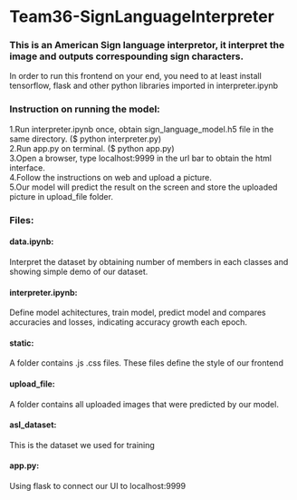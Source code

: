 # Team36-SignLanguageInterpreter
### This is an American Sign language interpretor, it interpret the image and outputs correspounding sign characters.


In order to run this frontend on your end, you need to at least install tensorflow, flask and other python libraries imported in interpreter.ipynb <br>


### Instruction on running the model:
1.Run interpreter.ipynb once, obtain sign_language_model.h5 file in the same directory. ($ python interpreter.py)<br>
2.Run app.py on terminal. ($ python app.py)<br>
3.Open a browser, type localhost:9999 in the url bar to obtain the html interface.<br>
4.Follow the instructions on web and upload a picture. <br>
5.Our model will predict the result on the screen and store the uploaded picture in upload_file folder.<br>


### Files:
#### data.ipynb:
Interpret the dataset by obtaining number of members in each classes and showing simple demo of our dataset. <br>
#### interpreter.ipynb:
Define model achitectures, train model, predict model and compares accuracies and losses, indicating accuracy growth each epoch.
#### static:
A folder contains .js .css files. These files define the style of our frontend
#### upload_file:
A folder contains all uploaded images that were predicted by our model.
#### asl_dataset:
This is the dataset we used for training
#### app.py:
Using flask to connect our UI to localhost:9999
